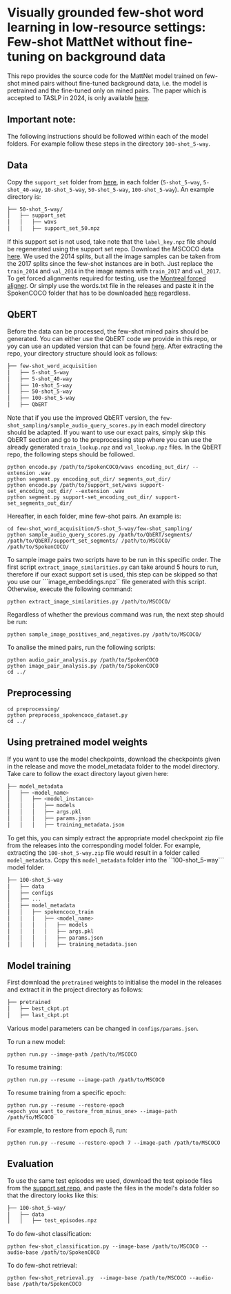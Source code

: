 # Visually grounded few-shot word learning in low-resource settings: Few-shot MattNet without fine-tuning on background data

This repo provides the source code for the MattNet model trained on few-shot mined pairs without fine-tuned background data, i.e. the model is pretrained and the fine-tuned only on mined pairs. 
The paper which is accepted to TASLP in 2024, is only available [here](https://arxiv.org/abs/2306.11371).

## Important note:

The following instructions should be followed within each of the model folders. For example follow these steps in the directory ```100-shot_5-way```.

## Data

Copy the ```support_set``` folder from [here](https://github.com/LeanneNortje/Mulitmodal_few-shot_word_acquisition.git), in each folder (```5-shot_5-way```, ```5-shot_40-way```, ```10-shot_5-way```, ```50-shot_5-way```, ```100-shot_5-way```). An example directory is:
```bash
├── 50-shot_5-way/
│   ├── support_set
│   │   ├── wavs
│   │   ├── support_set_50.npz
```
If this support set is not used, take note that the ```label_key.npz``` file should be regenerated using the support set repo.
Download the MSCOCO data [here](https://cocodataset.org/#download). We used the 2014 splits, but all the image samples can be taken from the 2017 splits since the few-shot instances are in both. Just replace the ```train_2014``` and ```val_2014``` in the image names with ```train_2017``` and ```val_2017```.
To get forced alignments required for testing, use the [Montreal forced aligner](https://montreal-forced-aligner.readthedocs.io/en/latest/). 
Or simply use the words.txt file in the releases and paste it in the SpokenCOCO folder that has to be downloaded [here](https://groups.csail.mit.edu/sls/downloads/placesaudio/) regardless.


## QbERT

Before the data can be processed, the few-shot mined pairs should be generated.
You can either use the QbERT code we provide in this repo, or yoy can use an updated version that can be found [here](https://github.com/bshall/QbERT.git).
After extracting the repo, your directory structure should look as follows:
```bash
├── few-shot_word_acquisition
│   ├── 5-shot_5-way
│   ├── 5-shot_40-way
│   ├── 10-shot_5-way
│   ├── 50-shot_5-way
│   ├── 100-shot_5-way
│   ├── QbERT
```
Note that if you use the improved QbERT version, the ```few-shot_sampling/sample_audio_query_scores.py``` in each model directory should be adapted.
If you want to use our exact pairs, simply skip this QbERT section and go to the preprocessing step where you can use the already generated ```train_lookup.npz``` and ```val_lookup.npz``` files. 
In the QbERT repo, the following steps should be followed.
```
python encode.py /path/to/SpokenCOCO/wavs encoding_out_dir/ --extension .wav
python segment.py encoding_out_dir/ segments_out_dir/
python encode.py /path/to/support_set/wavs support-set_encoding_out_dir/ --extension .wav
python segment.py support-set_encoding_out_dir/ support-set_segments_out_dir/
```
Hereafter, in each folder, mine few-shot pairs. An example is:
```
cd few-shot_word_acquisition/5-shot_5-way/few-shot_sampling/
python sample_audio_query_scores.py /path/to/QbERT/segments/ /path/to/QbERT/support_set_segments/ /path/to/MSCOCO/ /path/to/SpokenCOCO/
```
To sample image pairs two scripts have to be run in this specific order. The first script ```extract_image_similarities.py``` can take around 5 hours to run, therefore if our exact support set is used, this step can be skipped so that you use our ```image_embeddings.npz`` file generated with this script. Otherwise, execute the following command:

```
python extract_image_similarities.py /path/to/MSCOCO/
```

Regardless of whether the previous command was run, the next step should be run:
```
python sample_image_positives_and_negatives.py /path/to/MSCOCO/
```

To analise the mined pairs, run the following scripts:
```
python audio_pair_analysis.py /path/to/SpokenCOCO
python image_pair_analysis.py /path/to/SpokenCOCO
cd ../
```

## Preprocessing

```
cd preprocessing/
python preprocess_spokencoco_dataset.py
cd ../
```

## Using pretrained model weights

If you want to use the model checkpoints, download the checkpoints given in the release and move the model_metadata folder to the model directory.
Take care to follow the exact directory layout given here:

```bash
├── model_metadata
│   ├── <model_name>
│   │   ├── <model_instance>
│   │   │   ├── models
│   │   │   ├── args.pkl
│   │   │   ├── params.json
│   │   │   ├── training_metadata.json
```
To get this, you can simply extract the appropriate model checkpoint zip file from the releases into the corresponding model folder. For example, extracting the ```100-shot_5-way.zip``` file would result in a folder called ```model_metadata```. Copy this ```model_metadata``` folder into the ``100-shot_5-way``` model folder.
```bash
├── 100-shot_5-way
│   ├── data
│   ├── configs
│   ├── ...
│   ├── model_metadata
│   │   ├── spokencoco_train
│   │   │   ├── <model_name>
│   │   │   │   ├── models
│   │   │   │   ├── args.pkl
│   │   │   │   ├── params.json
│   │   │   │   ├── training_metadata.json
``` 
## Model training

First download the ```pretrained``` weights to initialise the model in the releases and extract it in the project directory as follows:

```bash
├── pretrained
│   ├── best_ckpt.pt
│   ├── last_ckpt.pt
```

Various model parameters can be changed in ```configs/params.json```.

To run a new model:

```
python run.py --image-path /path/to/MSCOCO
```

To resume training:

```
python run.py --resume --image-path /path/to/MSCOCO
```


To resume training from a specific epoch:

```
python run.py --resume --restore-epoch <epoch_you_want_to_restore_from_minus_one> --image-path /path/to/MSCOCO
```
For example, to restore from epoch 8, run:

```
python run.py --resume --restore-epoch 7 --image-path /path/to/MSCOCO
```

## Evaluation
To use the same test episodes we used, download the test episode files from the [support set repo](https://github.com/LeanneNortje/Multimodal_few-shot_word_acquisition/tree/main/data), and paste the files in the model's data folder so that the directory looks like this:

```bash
├── 100-shot_5-way/
│   ├── data
│   │   ├── test_episodes.npz
```

To do few-shot classification:
```
python few-shot_classification.py --image-base /path/to/MSCOCO --audio-base /path/to/SpokenCOCO
```

To do few-shot retrieval:
```
python few-shot_retrieval.py  --image-base /path/to/MSCOCO --audio-base /path/to/SpokenCOCO
```
